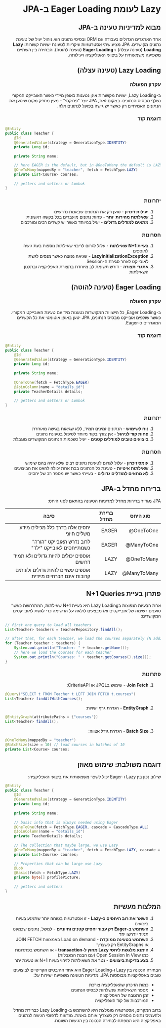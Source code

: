 <div dir="rtl">

# Lazy לעומת Eager Loading ב-JPA

<div dir="rtl">

## מבוא למדיניות טעינה ב-JPA

אחד האתגרים הגדולים בעבודה עם ORM ובסיסי נתונים הוא ניהול יעיל של טעינת נתונים מקושרים. JPA מציע שתי אסטרטגיות עיקריות לטעינת ישויות קשורות: **Lazy Loading** (טעינה עצלה) ו-**Eager Loading** (טעינה להוטה). הבחירה בין השתיים משפיעה משמעותית על ביצועי האפליקציה ויעילותה.

## Lazy Loading (טעינה עצלה)

### עקרון הפעולה

ב-Lazy Loading, ישויות מקושרות אינן נטענות באופן מיידי כאשר האובייקט המקורי נשלף מבסיס הנתונים. במקום זאת, JPA יוצר "פרוקסי" - מעין מחזיק מקום שיטען את הנתונים האמיתיים רק כאשר יש גישה בפועל לנתונים אלה.

### דוגמת קוד

</div>

<div dir="ltr">

```java
@Entity
public class Teacher {
    @Id
    @GeneratedValue(strategy = GenerationType.IDENTITY)
    private Long id;
    
    private String name;

    // here EAGER is the default, but in @OneToMany the default is LAZY
    @OneToMany(mappedBy = "teacher", fetch = FetchType.LAZY) 
    private List<Course> courses;
    
    // getters and setters or Lombok
}
```

<div dir="rtl">

### יתרונות

1. **יעילות זיכרון** - טוען רק את הנתונים שבאמת נדרשים
2. **שאילתות מהירות יותר** - פחות נתונים מועברים בכל בקשה ראשונית
3. **מתאים למודלים גדולים** - יעיל במיוחד כאשר יש קשרים רבים ומורכבים

### חסרונות

1. **בעיית N+1 שאילתות** - עלול לגרום לריבוי שאילתות נוספות בעת גישה לאוספים
2. **LazyInitializationException** - שגיאה נפוצה כאשר מנסים לגשת לאובייקט לאחר סגירת ה-Session
3. **אתגרי תצורה** - דורש תשומת לב מיוחדת בתצורת האפליקציה ובתכנון השאילתות

## Eager Loading (טעינה להוטה)

### עקרון הפעולה

ב-Eager Loading, כל הישויות המקושרות נטענות מיד עם טעינת האובייקט המקורי. כאשר שולפים אובייקט מבסיס הנתונים, JPA יטען באופן אוטומטי את כל הקשרים המוגדרים כ-Eager.

### דוגמת קוד

</div>

<div dir="ltr">

```java
@Entity
public class Teacher {
    @Id
    @GeneratedValue(strategy = GenerationType.IDENTITY)
    private Long id;
    
    private String name;
    
    @OneToOne(fetch = FetchType.EAGER) 
    @JoinColumn(name = "details_id")
    private TeacherDetails details;
    
    // getters and setters or Lombok
}
```
<div dir="rtl">

### יתרונות

1. **נוח לשימוש** - הנתונים זמינים תמיד, ללא שגיאות בגישה מאוחרת
2. **פחות קוד לניהול** - אין צורך בקוד מיוחד לטיפול בטעינת נתונים
3. **ביצועים טובים למודלים קטנים** - יעיל כשכמות הנתונים המקושרים מוגבלת

### חסרונות

1. **עומס זיכרון** - עלול לגרום לטעינת נתונים רבים שלא יהיה בהם שימוש
2. **שאילתות איטיות** - טעינת כל הנתונים בבת אחת יכולה להאט את הביצועים
3. **לא מתאים למודלים גדולים** - בעייתי כאשר יש מספר רב של יחסים

## ברירות מחדל ב-JPA

JPA מגדיר ברירות מחדל למדיניות הטעינה בהתאם לסוג היחס:

| סוג היחס     | ברירת מחדל | סיבה |
|--------------|-------------|------|
| OneToOne@    | EAGER | יחסים אלה בדרך כלל מכילים מידע משלים חיוני |
| ManyToOne@  | EAGER | לרוב נדרש האובייקט "הורה" כשמתייחסים לאובייקט "ילד" |
| OneToMany@  | LAZY | אוספים יכולים להיות גדולים ולא תמיד דרושים |
| ManyToMany@ | LAZY | אוספים עשויים להיות גדולים ולעיתים קרובות אינם הכרחיים מיידית |

## פתרון בעיית N+1 Queries

אחת הבעיות הנפוצות בLazy Loading היא בעיית N+1 שאילתות, המתרחשת כאשר טוענים רשימה של אובייקטים ואז מבצעים לולאה על הרשימה כדי לגשת לאובייקטים המקושרים:

</div>

<div dir="ltr">

```java
// first one query to load all teachers
List<Teacher> teachers = teacherRepository.findAll();

// after that, for each teacher, we load the courses separately (N additional queries)
for (Teacher teacher : teachers) {
    System.out.println("Teacher: " + teacher.getName());
    // here we load the courses for each teacher
    System.out.println("Courses: " + teacher.getCourses().size());
}
```

<div dir="rtl">

### פתרונות

1. **Join Fetch** - שימוש בJPQL או CriteriaAPI:

</div>

<div dir="ltr">

```java
@Query("SELECT t FROM Teacher t LEFT JOIN FETCH t.courses")
List<Teacher> findAllWithCourses();
```

<div dir="rtl">

2. **EntityGraph** - הגדרת גרף ישויות:

</div>

<div dir="ltr">

```java
@EntityGraph(attributePaths = {"courses"})
List<Teacher> findAll();
```

<div dir="rtl">

3. **Batch Size** - הגדרת גודל אצווה:

</div>

<div dir="ltr">

```java
@OneToMany(mappedBy = "teacher")
@BatchSize(size = 10) // load courses in batches of 10
private List<Course> courses;
```

<div dir="rtl">

## דוגמה משולבת: שימוש מאוזן

שילוב נכון בין Lazy ו-Eager יכול לשפר משמעותית את ביצועי האפליקציה:

</div>

<div dir="ltr">

```java
@Entity
public class Teacher {
    @Id
    @GeneratedValue(strategy = GenerationType.IDENTITY)
    private Long id;
    
    private String name;
    
    // basic info that is always needed using Eager
    @OneToOne(fetch = FetchType.EAGER, cascade = CascadeType.ALL)
    @JoinColumn(name = "details_id")
    private TeacherDetails details;
    
    // The collection that maybe large, we use Lazy
    @OneToMany(mappedBy = "teacher", fetch = FetchType.LAZY, cascade = CascadeType.ALL)
    private List<Course> courses;
    
    // Properties that can be large use Lazy
    @Lob
    @Basic(fetch = FetchType.LAZY)
    private byte[] profilePicture;
    
    // getters and setters
}
```

<div dir="rtl">

## המלצות מעשיות

1. **השאר את רוב היחסים כ-Lazy** - זו אסטרטגיה בטוחה יותר שתמנע בעיות ביצועים
2. **השתמש ב-Eager רק עבור יחסים קטנים וחיוניים** - למשל, נתונים שכמעט תמיד יידרשו יחד
3. **השתמש בטעינה ממוקדת** - Load on demand באמצעות JOIN FETCH או EntityGraphs רק כשצריך
4. **הימנע מלגשת ליחסי Lazy מחוץ ל-transaction** - או השתמש בפתרונות כמו Open Session In View (עם הבנת המגבלות)
5. **בצע בדיקות ביצועים** - נטר את השאילתות לזיהוי בעיות N+1 או טעינת יתר

הבחירה הנכונה בין Lazy ו-Eager Loading היא אחד ההיבטים הקריטיים לביצועים טובים באפליקציות מבוססות JPA. מדיניות הטעינה משפיעה ישירות על:

- כמות הזיכרון שהאפליקציה צורכת
- מספר השאילתות שנשלחות לבסיס הנתונים
- זמן התגובה של האפליקציה
- המורכבות של קוד האפליקציה

ברוב המקרים, אסטרטגיה מומלצת היא להשתמש ב-Lazy Loading כברירת מחדל ולהעמיס נתונים נוספים רק כשצריך אותם באמת. מודעות לדפוסי הגישה לנתונים באפליקציה היא המפתח לבחירה הנכונה בין הגישות השונות.

</div>